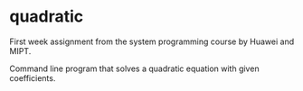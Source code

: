 # quadratic
First week assignment from the system programming course by Huawei and MIPT.

Command line program that solves a quadratic equation with given coefficients.
